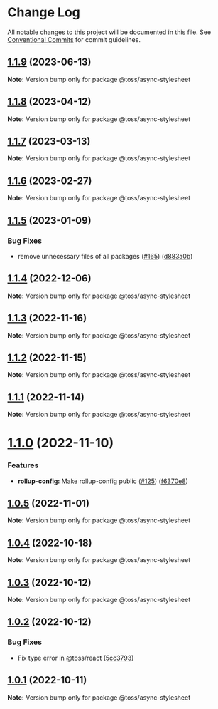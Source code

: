 # Change Log

All notable changes to this project will be documented in this file.
See [Conventional Commits](https://conventionalcommits.org) for commit guidelines.

## [1.1.9](https://github.com/toss/slash/compare/@toss/async-stylesheet@1.1.8...@toss/async-stylesheet@1.1.9) (2023-06-13)

**Note:** Version bump only for package @toss/async-stylesheet





## [1.1.8](https://github.com/toss/slash/compare/@toss/async-stylesheet@1.1.7...@toss/async-stylesheet@1.1.8) (2023-04-12)

**Note:** Version bump only for package @toss/async-stylesheet





## [1.1.7](https://github.com/toss/slash/compare/@toss/async-stylesheet@1.1.6...@toss/async-stylesheet@1.1.7) (2023-03-13)

**Note:** Version bump only for package @toss/async-stylesheet





## [1.1.6](https://github.com/toss/slash/compare/@toss/async-stylesheet@1.1.5...@toss/async-stylesheet@1.1.6) (2023-02-27)

**Note:** Version bump only for package @toss/async-stylesheet





## [1.1.5](https://github.com/toss/slash/compare/@toss/async-stylesheet@1.1.4...@toss/async-stylesheet@1.1.5) (2023-01-09)


### Bug Fixes

* remove unnecessary files of all packages ([#165](https://github.com/toss/slash/issues/165)) ([d883a0b](https://github.com/toss/slash/commit/d883a0b2aebdbc2ca39c67902cec754c63921dfe))





## [1.1.4](https://github.com/toss/slash/compare/@toss/async-stylesheet@1.1.3...@toss/async-stylesheet@1.1.4) (2022-12-06)

**Note:** Version bump only for package @toss/async-stylesheet





## [1.1.3](https://github.com/toss/slash/compare/@toss/async-stylesheet@1.1.2...@toss/async-stylesheet@1.1.3) (2022-11-16)

**Note:** Version bump only for package @toss/async-stylesheet





## [1.1.2](https://github.com/toss/slash/compare/@toss/async-stylesheet@1.1.1...@toss/async-stylesheet@1.1.2) (2022-11-15)

**Note:** Version bump only for package @toss/async-stylesheet





## [1.1.1](https://github.com/toss/slash/compare/@toss/async-stylesheet@1.1.0...@toss/async-stylesheet@1.1.1) (2022-11-14)

**Note:** Version bump only for package @toss/async-stylesheet





# [1.1.0](https://github.com/toss/slash/compare/@toss/async-stylesheet@1.0.5...@toss/async-stylesheet@1.1.0) (2022-11-10)


### Features

* **rollup-config:** Make rollup-config public ([#125](https://github.com/toss/slash/issues/125)) ([f6370e8](https://github.com/toss/slash/commit/f6370e8c4b0fa926e923b518c26b7071ee0e53da))





## [1.0.5](https://github.com/toss/slash/compare/@toss/async-stylesheet@1.0.4...@toss/async-stylesheet@1.0.5) (2022-11-01)

**Note:** Version bump only for package @toss/async-stylesheet





## [1.0.4](https://github.com/toss/slash/compare/@toss/async-stylesheet@1.0.3...@toss/async-stylesheet@1.0.4) (2022-10-18)

**Note:** Version bump only for package @toss/async-stylesheet





## [1.0.3](https://github.com/toss/slash/compare/@toss/async-stylesheet@1.0.2...@toss/async-stylesheet@1.0.3) (2022-10-12)

**Note:** Version bump only for package @toss/async-stylesheet





## [1.0.2](https://github.com/toss/slash/compare/@toss/async-stylesheet@1.0.1...@toss/async-stylesheet@1.0.2) (2022-10-12)


### Bug Fixes

* Fix type error in @toss/react ([5cc3793](https://github.com/toss/slash/commit/5cc37936e8739204f32f9f50ee61570b758343f8))





## [1.0.1](https://github.com/toss/slash/compare/@toss/async-stylesheet@1.0.0...@toss/async-stylesheet@1.0.1) (2022-10-11)

**Note:** Version bump only for package @toss/async-stylesheet
